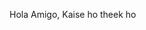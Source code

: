 Hola Amigo, Kaise ho theek ho
<!---
g1gasad/g1gasad is a ✨ special ✨ repository because its `README.md` (this file) appears on your GitHub profile.
You can click the Preview link to take a look at your changes.
--->
